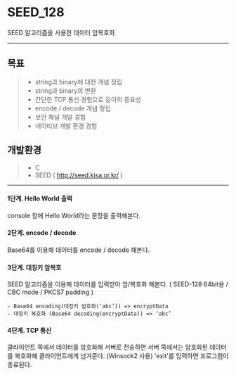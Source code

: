 SEED_128
===================

SEED 알고리즘을 사용한 데이터 암복호화 

----------


목표
-------------

> - string과 binary에 대한 개념 정립
> -  string과 binary의 변환
> - 간단한 TCP 통신 경험으로 길이의 중요성
> - encode / decode 개념 정립
> - 보안 채널 개발 경험
> - 네이티브 개발 환경 경험

개발환경
-------------

> - C
> -  SEED ( http://seed.kisa.or.kr/ )

----------


#### <i class="icon-pencil"></i> 1단계. Hello World 출력
console 창에 Hello World라는 문장을 출력해본다.

#### <i class="icon-pencil"></i> 2단계. encode / decode
Base64를 이용해 데이터를 encode / decode 해본다.

#### <i class="icon-pencil"></i> 3단계. 대칭키 암복호
SEED 알고리즘을 이용해 데이터를 입력받아 암/복호화 해본다.
( SEED-128 64bit용 / CBC mode / PKCS7 padding )

    - Base64 encoding(대칭키 암호화(‘abc’)) => encryptData
    - 대칭키 복호화 (Base64 decoding(encryptData)) => ‘abc’

#### <i class="icon-pencil"></i> 4단계. TCP 통신
클라이언트 쪽에서 데이터를 암호화해 서버로 전송하면
서버 쪽에서는 암호화된 데이터를 복호화해 클라이언트에게 넘겨준다. (Winsock2 사용)
'exit'를 입력하면 프로그램이 종료된다.
